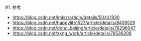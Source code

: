 #1. 参考
* https://blog.csdn.net/imlsz/article/details/50441830
* https://blog.csdn.net/happylife1527/article/details/8459529
* https://blog.csdn.net/dong_beijing/article/details/78296047
* https://blog.csdn.net/zxng_work/article/details/78536208